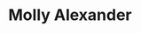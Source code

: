 ---
layout: member
title: Molly Alexander
photo: molly.jpeg
info: Sandwich Placement Research Lab Assistant 
email: molly.alexander@crick.ac.uk
link_to_page: yes
---